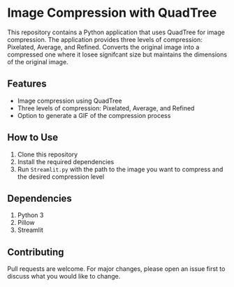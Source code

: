 # Image Compression with QuadTree

This repository contains a Python application that uses QuadTree for image compression. The application provides three levels of compression: Pixelated, Average, and Refined. Converts the original image into a compressed one where it losee signifcant size but maintains the dimensions of the original image.

## Features

- Image compression using QuadTree
- Three levels of compression: Pixelated, Average, and Refined
- Option to generate a GIF of the compression process

## How to Use

1. Clone this repository
2. Install the required dependencies
3. Run `Streamlit.py` with the path to the image you want to compress and the desired compression level

## Dependencies
1. Python 3
2. Pillow
3. Streamlit

## Contributing

Pull requests are welcome. For major changes, please open an issue first to discuss what you would like to change.
